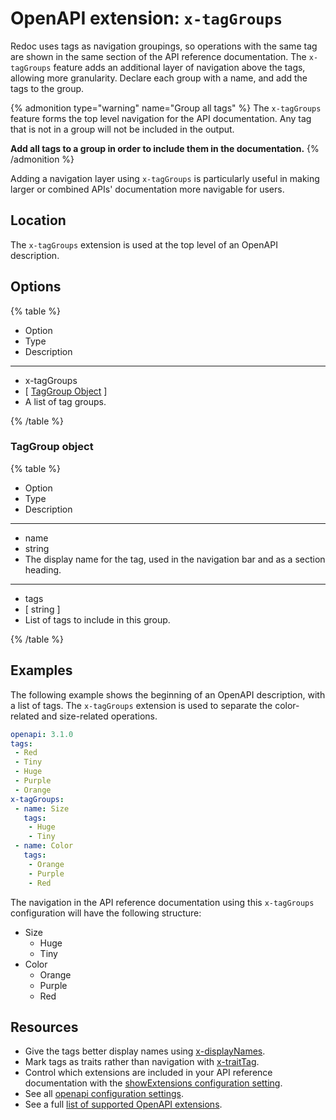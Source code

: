 # OpenAPI extension: `x-tagGroups`

Redoc uses tags as navigation groupings, so operations with the same tag are shown in the same section of the API reference documentation.
The `x-tagGroups` feature adds an additional layer of navigation above the tags, allowing more granularity.
Declare each group with a name, and add the tags to the group.

{% admonition type="warning" name="Group all tags" %}
The `x-tagGroups` feature forms the top level navigation for the API documentation. Any tag that is not in a group will not be included in the output.

**Add all tags to a group in order to include them in the documentation.**
{% /admonition %}

Adding a navigation layer using `x-tagGroups` is particularly useful in making larger or combined APIs' documentation more navigable for users.

## Location

The `x-tagGroups` extension is used at the top level of an OpenAPI description.

## Options

{% table %}

- Option
- Type
- Description

---

- x-tagGroups
- [ [TagGroup Object](#taggroup-object) ]
- A list of tag groups.

{% /table %}

### TagGroup object

{% table %}

- Option
- Type
- Description

---

- name
- string
- The display name for the tag, used in the navigation bar and as a section heading.

---

- tags
- [ string ]
- List of tags to include in this group.

{% /table %}

## Examples

The following example shows the beginning of an OpenAPI description, with a list of tags. The `x-tagGroups` extension is used to separate the color-related and size-related operations.

```yaml
openapi: 3.1.0
tags:
 - Red
 - Tiny
 - Huge
 - Purple
 - Orange
x-tagGroups:
 - name: Size
   tags:
    - Huge
    - Tiny
 - name: Color
   tags:
    - Orange
    - Purple
    - Red
```

The navigation in the API reference documentation using this `x-tagGroups` configuration will have the following structure:

- Size
  - Huge
  - Tiny
- Color
  - Orange
  - Purple
  - Red

## Resources

- Give the tags better display names using [x-displayNames](./x-display-name.md).
- Mark tags as traits rather than navigation with [x-traitTag](./x-trait-tag.md).
- Control which extensions are included in your API reference documentation with the [showExtensions configuration setting](../../../config/openapi/show-extensions.md).
- See all [openapi configuration settings](../../../config/openapi/index.md).
- See a full [list of supported OpenAPI extensions](./index.md).

